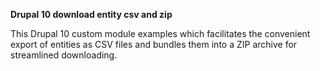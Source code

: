 **Drupal 10 download entity csv and zip**

This Drupal 10 custom module examples which facilitates the convenient export of entities as CSV files and bundles them into a ZIP archive for streamlined downloading.
